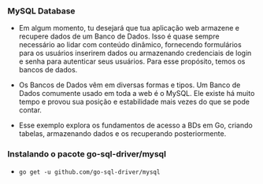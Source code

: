 ### MySQL Database

* Em algum momento, tu desejará que tua aplicação web armazene e recupere dados de um Banco de Dados. Isso é quase sempre necessário ao lidar com conteúdo dinâmico, fornecendo formulários para os usuários inserirem dados ou armazenando credenciais de login e senha para autenticar seus usuários. Para esse propósito, temos os bancos de dados.


* Os Bancos de Dados vêm em diversas formas e tipos. Um Banco de Dados comumente usado em toda a web é o MySQL. Ele existe há muito tempo e provou sua posição e estabilidade mais vezes do que se pode contar.


* Esse exemplo explora os fundamentos de acesso a BDs em Go, criando tabelas, armazenando dados e os recuperando posteriormente.


### Instalando o pacote go-sql-driver/mysql

* `go get -u github.com/go-sql-driver/mysql` 